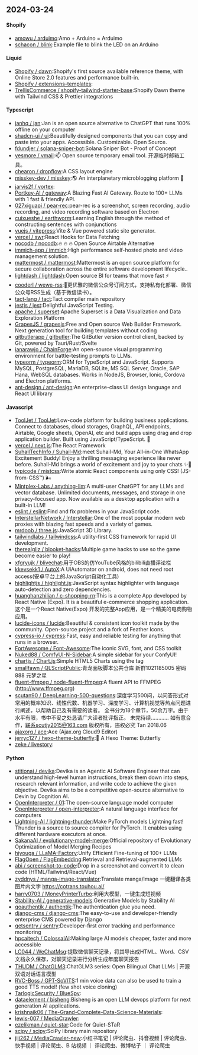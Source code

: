 ## 2024-03-24

#### Shopify
* [amowu / arduimo](https://github.com/amowu/arduimo):Amo + Arduino = Arduimo
* [schacon / blink](https://github.com/schacon/blink):Example file to blink the LED on an Arduino

#### Liquid
* [Shopify / dawn](https://github.com/Shopify/dawn):Shopify's first source available reference theme, with Online Store 2.0 features and performance built-in.
* [Shopify / extensions-templates](https://github.com/Shopify/extensions-templates):
* [TrellisCommerce / shopify-tailwind-starter-base](https://github.com/TrellisCommerce/shopify-tailwind-starter-base):Shopify Dawn theme with Tailwind CSS & Prettier integrations

#### Typescript
* [janhq / jan](https://github.com/janhq/jan):Jan is an open source alternative to ChatGPT that runs 100% offline on your computer
* [shadcn-ui / ui](https://github.com/shadcn-ui/ui):Beautifully designed components that you can copy and paste into your apps. Accessible. Customizable. Open Source.
* [fdundjer / solana-sniper-bot](https://github.com/fdundjer/solana-sniper-bot):Solana Sniper Bot - Proof of Concept
* [yesmore / vmail](https://github.com/yesmore/vmail):📫 Open source temporary email tool. 开源临时邮箱工具。
* [chearon / dropflow](https://github.com/chearon/dropflow):A CSS layout engine
* [misskey-dev / misskey](https://github.com/misskey-dev/misskey):🌎 An interplanetary microblogging platform 🚀
* [jarvis2f / vortex](https://github.com/jarvis2f/vortex):
* [Portkey-AI / gateway](https://github.com/Portkey-AI/gateway):A Blazing Fast AI Gateway. Route to 100+ LLMs with 1 fast & friendly API.
* [027xiguapi / pear-rec](https://github.com/027xiguapi/pear-rec):pear-rec is a screenshot, screen recording, audio recording, and video recording software based on Electron
* [cuixueshe / earthworm](https://github.com/cuixueshe/earthworm):Learning English through the method of constructing sentences with conjunctions
* [vuejs / vitepress](https://github.com/vuejs/vitepress):Vite & Vue powered static site generator.
* [vercel / swr](https://github.com/vercel/swr):React Hooks for Data Fetching
* [nocodb / nocodb](https://github.com/nocodb/nocodb):🔥 🔥 🔥 Open Source Airtable Alternative
* [immich-app / immich](https://github.com/immich-app/immich):High performance self-hosted photo and video management solution.
* [mattermost / mattermost](https://github.com/mattermost/mattermost):Mattermost is an open source platform for secure collaboration across the entire software development lifecycle..
* [lightdash / lightdash](https://github.com/lightdash/lightdash):Open source BI for teams that move fast ⚡️
* [cooderl / wewe-rss](https://github.com/cooderl/wewe-rss):🤗更优雅的微信公众号订阅方式，支持私有化部署、微信公众号RSS生成（基于微信读书）。
* [tact-lang / tact](https://github.com/tact-lang/tact):Tact compiler main repository
* [jestjs / jest](https://github.com/jestjs/jest):Delightful JavaScript Testing.
* [apache / superset](https://github.com/apache/superset):Apache Superset is a Data Visualization and Data Exploration Platform
* [GrapesJS / grapesjs](https://github.com/GrapesJS/grapesjs):Free and Open source Web Builder Framework. Next generation tool for building templates without coding
* [gitbutlerapp / gitbutler](https://github.com/gitbutlerapp/gitbutler):The GitButler version control client, backed by Git, powered by Tauri/Rust/Svelte
* [ianarawjo / ChainForge](https://github.com/ianarawjo/ChainForge):An open-source visual programming environment for battle-testing prompts to LLMs.
* [typeorm / typeorm](https://github.com/typeorm/typeorm):ORM for TypeScript and JavaScript. Supports MySQL, PostgreSQL, MariaDB, SQLite, MS SQL Server, Oracle, SAP Hana, WebSQL databases. Works in NodeJS, Browser, Ionic, Cordova and Electron platforms.
* [ant-design / ant-design](https://github.com/ant-design/ant-design):An enterprise-class UI design language and React UI library

#### Javascript
* [ToolJet / ToolJet](https://github.com/ToolJet/ToolJet):Low-code platform for building business applications. Connect to databases, cloud storages, GraphQL, API endpoints, Airtable, Google sheets, OpenAI, etc and build apps using drag and drop application builder. Built using JavaScript/TypeScript. 🚀
* [vercel / next.js](https://github.com/vercel/next.js):The React Framework
* [SuhailTechInfo / Suhail-Md](https://github.com/SuhailTechInfo/Suhail-Md):meet Suhail-Md, Your All-in-One WhatsApp Excitement Buddy! Enjoy a thrilling messaging experience like never before. Suhail-Md brings a world of excitement and joy to your chats ✨🤖
* [typicode / mistcss](https://github.com/typicode/mistcss):Write atomic React components using only CSS! (JS-from-CSS™) 🌬️
* [Mintplex-Labs / anything-llm](https://github.com/Mintplex-Labs/anything-llm):A multi-user ChatGPT for any LLMs and vector database. Unlimited documents, messages, and storage in one privacy-focused app. Now available as a desktop application with a built-in LLM!
* [eslint / eslint](https://github.com/eslint/eslint):Find and fix problems in your JavaScript code.
* [InterstellarNetwork / Interstellar](https://github.com/InterstellarNetwork/Interstellar):One of the most popular modern web proxies with blazing fast speeds and a variety of games.
* [mrdoob / three.js](https://github.com/mrdoob/three.js):JavaScript 3D Library.
* [tailwindlabs / tailwindcss](https://github.com/tailwindlabs/tailwindcss):A utility-first CSS framework for rapid UI development.
* [therealgliz / blooket-hacks](https://github.com/therealgliz/blooket-hacks):Multiple game hacks to use so the game become easier to play!
* [xfgryujk / blivechat](https://github.com/xfgryujk/blivechat):用于OBS的仿YouTube风格的bilibili直播评论栏
* [kkevsekk1 / AutoX](https://github.com/kkevsekk1/AutoX):A UiAutomator on android, does not need root access(安卓平台上的JavaScript自动化工具)
* [highlightjs / highlight.js](https://github.com/highlightjs/highlight.js):JavaScript syntax highlighter with language auto-detection and zero dependencies.
* [huanghanzhilian / c-shopping-rn](https://github.com/huanghanzhilian/c-shopping-rn):This is a complete App developed by React Native (Expo). It is a beautiful e-commerce shopping application. 这个是一个React Native(Expo) 开发的完整App应用，是一个精美的电商购物应用。
* [lucide-icons / lucide](https://github.com/lucide-icons/lucide):Beautiful & consistent icon toolkit made by the community. Open-source project and a fork of Feather Icons.
* [cypress-io / cypress](https://github.com/cypress-io/cypress):Fast, easy and reliable testing for anything that runs in a browser.
* [FortAwesome / Font-Awesome](https://github.com/FortAwesome/Font-Awesome):The iconic SVG, font, and CSS toolkit
* [Nuked88 / ComfyUI-N-Sidebar](https://github.com/Nuked88/ComfyUI-N-Sidebar):A simple sidebar for your ConfyUI!
* [chartjs / Chart.js](https://github.com/chartjs/Chart.js):Simple HTML5 Charts using the <canvas> tag
* [smallfawn / QLScriptPublic](https://github.com/smallfawn/QLScriptPublic):青龙面板脚本公共仓库 新群1021185005 密码888 元梦之星
* [fluent-ffmpeg / node-fluent-ffmpeg](https://github.com/fluent-ffmpeg/node-fluent-ffmpeg):A fluent API to FFMPEG (http://www.ffmpeg.org)
* [scutan90 / DeepLearning-500-questions](https://github.com/scutan90/DeepLearning-500-questions):深度学习500问，以问答形式对常用的概率知识、线性代数、机器学习、深度学习、计算机视觉等热点问题进行阐述，以帮助自己及有需要的读者。 全书分为18个章节，50余万字。由于水平有限，书中不妥之处恳请广大读者批评指正。 未完待续............ 如有意合作，联系scutjy2015@163.com 版权所有，违权必究 Tan 2018.06
* [ajaxorg / ace](https://github.com/ajaxorg/ace):Ace (Ajax.org Cloud9 Editor)
* [jerryc127 / hexo-theme-butterfly](https://github.com/jerryc127/hexo-theme-butterfly):🦋 A Hexo Theme: Butterfly
* [zeke / livestory](https://github.com/zeke/livestory):

#### Python
* [stitionai / devika](https://github.com/stitionai/devika):Devika is an Agentic AI Software Engineer that can understand high-level human instructions, break them down into steps, research relevant information, and write code to achieve the given objective. Devika aims to be a competitive open-source alternative to Devin by Cognition AI.
* [OpenInterpreter / 01](https://github.com/OpenInterpreter/01):The open-source language model computer
* [OpenInterpreter / open-interpreter](https://github.com/OpenInterpreter/open-interpreter):A natural language interface for computers
* [Lightning-AI / lightning-thunder](https://github.com/Lightning-AI/lightning-thunder):Make PyTorch models Lightning fast! Thunder is a source to source compiler for PyTorch. It enables using different hardware executors at once.
* [SakanaAI / evolutionary-model-merge](https://github.com/SakanaAI/evolutionary-model-merge):Official repository of Evolutionary Optimization of Model Merging Recipes
* [hiyouga / LLaMA-Factory](https://github.com/hiyouga/LLaMA-Factory):Unify Efficient Fine-tuning of 100+ LLMs
* [FlagOpen / FlagEmbedding](https://github.com/FlagOpen/FlagEmbedding):Retrieval and Retrieval-augmented LLMs
* [abi / screenshot-to-code](https://github.com/abi/screenshot-to-code):Drop in a screenshot and convert it to clean code (HTML/Tailwind/React/Vue)
* [zyddnys / manga-image-translator](https://github.com/zyddnys/manga-image-translator):Translate manga/image 一键翻译各类图片内文字 https://cotrans.touhou.ai/
* [harry0703 / MoneyPrinterTurbo](https://github.com/harry0703/MoneyPrinterTurbo):利用大模型，一键生成短视频
* [Stability-AI / generative-models](https://github.com/Stability-AI/generative-models):Generative Models by Stability AI
* [goauthentik / authentik](https://github.com/goauthentik/authentik):The authentication glue you need.
* [django-cms / django-cms](https://github.com/django-cms/django-cms):The easy-to-use and developer-friendly enterprise CMS powered by Django
* [getsentry / sentry](https://github.com/getsentry/sentry):Developer-first error tracking and performance monitoring
* [hpcaitech / ColossalAI](https://github.com/hpcaitech/ColossalAI):Making large AI models cheaper, faster and more accessible
* [LC044 / WeChatMsg](https://github.com/LC044/WeChatMsg):提取微信聊天记录，将其导出成HTML、Word、CSV文档永久保存，对聊天记录进行分析生成年度聊天报告
* [THUDM / ChatGLM3](https://github.com/THUDM/ChatGLM3):ChatGLM3 series: Open Bilingual Chat LLMs | 开源双语对话语言模型
* [RVC-Boss / GPT-SoVITS](https://github.com/RVC-Boss/GPT-SoVITS):1 min voice data can also be used to train a good TTS model! (few shot voice cloning)
* [TarlogicSecurity / BlueSpy](https://github.com/TarlogicSecurity/BlueSpy):
* [dataelement / bisheng](https://github.com/dataelement/bisheng):Bisheng is an open LLM devops platform for next generation AI applications.
* [krishnaik06 / The-Grand-Complete-Data-Science-Materials](https://github.com/krishnaik06/The-Grand-Complete-Data-Science-Materials):
* [lewis-007 / MediaCrawler](https://github.com/lewis-007/MediaCrawler):
* [ezelikman / quiet-star](https://github.com/ezelikman/quiet-star):Code for Quiet-STaR
* [scipy / scipy](https://github.com/scipy/scipy):SciPy library main repository
* [jiji262 / MediaCrawler-new](https://github.com/jiji262/MediaCrawler-new):小红书笔记 | 评论爬虫、抖音视频 | 评论爬虫、快手视频 | 评论爬虫、B 站视频 ｜ 评论爬虫、微博帖子 ｜ 评论爬虫
